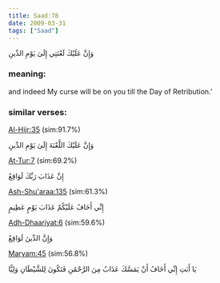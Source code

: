 ```yaml
---
title: Saad:78
date: 2009-03-31
tags: ["Saad"]
---
```

وَإِنَّ عَلَيْكَ لَعْنَتِي إِلَىٰ يَوْمِ الدِّينِ
### meaning: 
and indeed My curse will be on you till the Day of Retribution.’
### similar verses: 

[Al-Hijr:35](/15/35) (sim:91.7%)

وَإِنَّ عَلَيْكَ اللَّعْنَةَ إِلَىٰ يَوْمِ الدِّينِ

[At-Tur:7](/52/7) (sim:69.2%)

إِنَّ عَذَابَ رَبِّكَ لَوَاقِعٌ

[Ash-Shu'araa:135](/26/135) (sim:61.3%)

إِنِّي أَخَافُ عَلَيْكُمْ عَذَابَ يَوْمٍ عَظِيمٍ

[Adh-Dhaariyat:6](/51/6) (sim:59.6%)

وَإِنَّ الدِّينَ لَوَاقِعٌ

[Maryam:45](/19/45) (sim:56.8%)

يَا أَبَتِ إِنِّي أَخَافُ أَنْ يَمَسَّكَ عَذَابٌ مِنَ الرَّحْمَٰنِ فَتَكُونَ لِلشَّيْطَانِ وَلِيًّا
